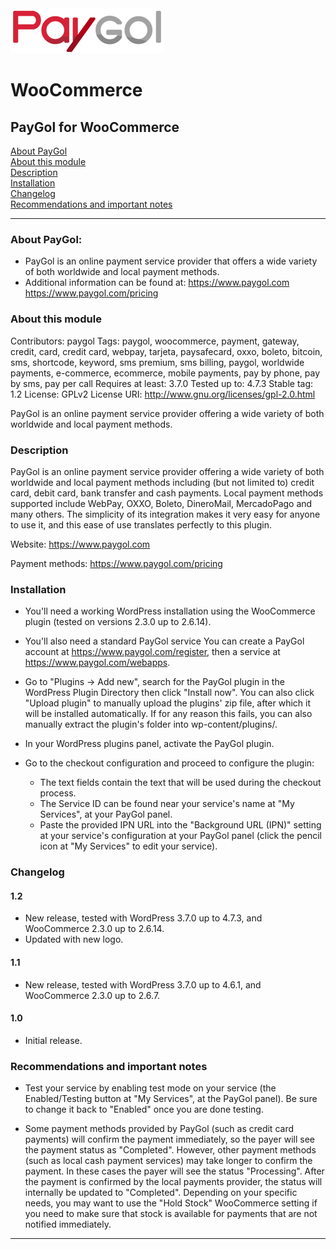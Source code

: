 <img src="paygol_logo.png" alt="PayPal - WooCommerce" />


# WooCommerce
## PayGol for WooCommerce<br>
[About PayGol](#about-paygol) <br>
[About this module](#about-this-module) <br>
[Description](#description) <br>
[Installation](#installation) <br>
[Changelog](#changelog) <br>
[Recommendations and important notes](#recommendations-and-important-notes) <br>

---


### About PayGol:

- PayGol is an online payment service provider that offers a wide variety of both worldwide and local payment methods.
- Additional information can be found at:
  https://www.paygol.com  <br>
  https://www.paygol.com/pricing
  

### About this module
Contributors: paygol
Tags: paygol, woocommerce, payment, gateway, credit, card, credit card, webpay, tarjeta, paysafecard, oxxo, boleto, bitcoin, sms, shortcode, keyword, sms premium, sms billing, paygol, worldwide payments, e-commerce, ecommerce, mobile payments, pay by phone, pay by sms, pay per call
Requires at least: 3.7.0
Tested up to: 4.7.3
Stable tag: 1.2
License: GPLv2
License URI: http://www.gnu.org/licenses/gpl-2.0.html

PayGol is an online payment service provider offering a wide variety of both worldwide and local payment methods.

### Description 

PayGol is an online payment service provider offering a wide variety of both worldwide and local payment methods including (but not limited to)
credit card, debit card, bank transfer and cash payments. Local payment methods supported include WebPay, OXXO, Boleto, DineroMail, MercadoPago 
and many others. The simplicity of its integration makes it very easy for anyone to use it, and this
ease of use translates perfectly to this plugin.

Website:         https://www.paygol.com

Payment methods: https://www.paygol.com/pricing

### Installation 

- You'll need a working WordPress installation using the WooCommerce plugin (tested on versions 2.3.0 up to 2.6.14).

- You'll also need a standard PayGol service 
  You can create a PayGol account at https://www.paygol.com/register, then a service at https://www.paygol.com/webapps.

- Go to "Plugins -> Add new", search for the PayGol plugin in the WordPress Plugin Directory then click "Install now".
  You can also click "Upload plugin" to manually upload the plugins' zip file, after which it will be installed automatically.
  If for any reason this fails, you can also manually extract the plugin's folder into wp-content/plugins/.
  
- In your WordPress plugins panel, activate the PayGol plugin.

- Go to the checkout configuration and proceed to configure the plugin:
  * The text fields contain the text that will be used during the checkout process.
  * The Service ID can be found near your service's name at "My Services", at your PayGol panel.
  * Paste the provided IPN URL into the "Background URL (IPN)" setting at your service's configuration 
    at your PayGol panel (click the pencil icon at "My Services" to edit your service).

### Changelog 

#### 1.2 
* New release, tested with WordPress 3.7.0 up to 4.7.3, and WooCommerce 2.3.0 up to 2.6.14.
* Updated with new logo.
                                                                
#### 1.1 
* New release, tested with WordPress 3.7.0 up to 4.6.1, and WooCommerce 2.3.0 up to 2.6.7.

#### 1.0 
* Initial release.

### Recommendations and important notes 

- Test your service by enabling test mode on your service (the Enabled/Testing button at "My Services", at the PayGol panel).
  Be sure to change it back to "Enabled" once you are done testing.

- Some payment methods provided by PayGol (such as credit card payments) will confirm the payment immediately, so the payer will 
  see the payment status as "Completed". However, other payment methods (such as local cash payment services) may take longer 
  to confirm the payment. In these cases the payer will see the status "Processing". After the payment is confirmed
  by the local payments provider, the status will internally be updated to "Completed". Depending on your specific
  needs, you may want to use the "Hold Stock" WooCommerce setting if you need to make sure that stock is available for payments
  that are not notified immediately.


---
